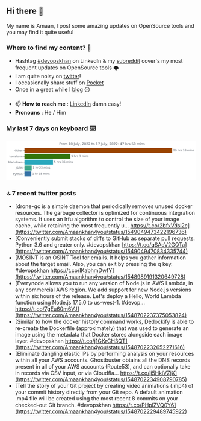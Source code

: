 <!--- [![Hits](https://hits.seeyoufarm.com/api/count/incr/badge.svg?url=https%3A%2F%2Fgithub.com%2Fakhan4u%2Fhit-counter&count_bg=%2379C83D&title_bg=%23555555&icon=&icon_color=%23E7E7E7&title=visits&edge_flat=false)](https://hits.seeyoufarm.com) --->

## Hi there 👋

My name is Amaan, I post some amazing updates on OpenSource tools and you may find it quite useful

### Where to find my content? 🤔

* Hashtag [#devopskhan](https://www.linkedin.com/feed/hashtag/devopskhan/) on LinkedIn & my [subreddit](https://www.reddit.com/r/devopskhan/) cover's my most frequent updates on OpenSource tools 🌩️
* I am quite noisy on [twitter](https://twitter.com/Amaankhan4you)!
* I occasionally share stuff on [Pocket](https://getpocket.com/@ej6g8d1dp2829A16a9Tf5d4T6bAMp3d8791rejDe86yem3bm4e14ex4fT4dluk29)
* Once in a great while I [blog](https://linuxparrot.com/) ⏲️


- 📫 **How to reach me** : [LinkedIn](https://www.linkedin.com/in/amaan-khan-linux-ninja) damn easy!
- **Pronouns** : He / Him

### My last 7 days on keyboard ⌨️

<img src="https://github.com/akhan4u/akhan4u/blob/main/images/stat.svg" alt="Amaan's Wakatime Activity!"/>

### 🔝 7 recent twitter posts
<!-- DEVDOJO:START -->
- [drone-gc is a simple daemon that periodically removes unused docker resources. The garbage collector is optimized for continuous integration systems. It uses an lrfu algorithm to control the size of your image cache, while retaining the most frequently u… https://t.co/2bfxVdsl2c](https://twitter.com/Amaankhan4you/status/1549049473422196736)
- [Conveniently submit stacks of diffs to GitHub as separate pull requests. Python 3.6 and greater only. #devopskhan https://t.co/qSAcV2GQTa](https://twitter.com/Amaankhan4you/status/1549049470834335744)
- [MOSINT is an OSINT Tool for emails. It helps you gather information about the target email. Also, you can exit by pressing the q key. #devopskhan https://t.co/IKabhmDwfY](https://twitter.com/Amaankhan4you/status/1548989191320649728)
- [Everynode allows you to run any version of Node.js in AWS Lambda, in any commercial AWS region. We add support for new Node.js versions within six hours of the release. Let&#39;s deploy a Hello, World Lambda function using Node.js 17.5.0 to us-west-1. #devop… https://t.co/7gEu60m6VJ](https://twitter.com/Amaankhan4you/status/1548702237375053824)
- [Similar to how the docker history command works, Dedockify is able to re-create the Dockerfile &lpar;approximately&rpar; that was used to generate an image using the metadata that Docker stores alongside each image layer. #devopskhan https://t.co/j1GKrCH3QT](https://twitter.com/Amaankhan4you/status/1548702232652271616)
- [Eliminate dangling elastic IPs by performing analysis on your resources within all your AWS accounts. Ghostbuster obtains all the DNS records present in all of your AWS accounts &lpar;Route53&rpar;, and can optionally take in records via CSV input, or via Cloudfla… https://t.co/jj5HklVZjX](https://twitter.com/Amaankhan4you/status/1548702234908790785)
- [Tell the story of your Git project by creating video animations &lpar;.mp4&rpar; of your commit history directly from your Git repo. A default animation .mp4 file will be created using the most recent 8 commits on your checked-out Git branch. #devopskhan https://t.co/PHplZVQ0Y6](https://twitter.com/Amaankhan4you/status/1548702229489745922)
<!-- DEVDOJO:END -->

<!-- ![Amaan's GitHub stats](https://github-readme-stats.vercel.app/api?username=akhan4u&count_private=true&show_icons=true&hide=contribs) -->
